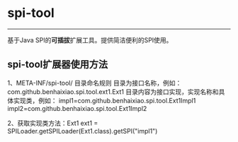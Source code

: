 # spi-tool
----
基于Java SPI的**可插拔**扩展工具。提供简洁便利的SPI使用。
## spi-tool扩展器使用方法
1、META-INF/spi-tool/  目录命名规则
目录为接口名称，例如：com.github.benhaixiao.spi.tool.ext1.Ext1
目录内容为接口实现，实现名称和具体实现类，例如：
impl1=com.github.benhaixiao.spi.tool.Ext1Impl1
impl2=com.github.benhaixiao.spi.tool.Ext1Impl2

2、获取实现类方法：Ext1 ext1 = SPILoader.getSPILoader(Ext1.class).getSPI("impl1")

